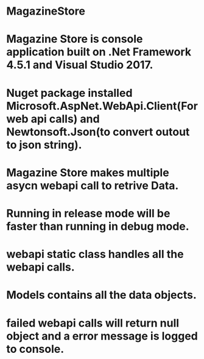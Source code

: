 # MagazineStore

# Magazine Store is console application built on .Net Framework 4.5.1 and Visual Studio 2017.

# Nuget package installed Microsoft.AspNet.WebApi.Client(For web api calls) and Newtonsoft.Json(to convert outout to json string).

# Magazine Store makes multiple asycn webapi call to retrive Data.

# Running in release mode will be faster than running in debug mode.

# webapi static class handles all the webapi calls.

# Models contains all the data objects.

# failed webapi calls will return null object and a error message is logged to console.

